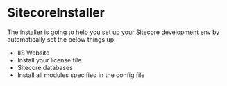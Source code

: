 # SitecoreInstaller

The installer is going to help you set up your Sitecore development env by automatically set the below things up:

* IIS Website
* Install your license file
* Sitecore databases
* Install all modules specified in the config file